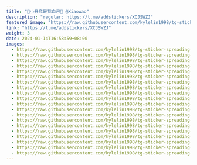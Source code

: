 ```yaml
---
title: "🤡小丑竟是我自己🤡 @Xiaowao"
description: "regular: https://t.me/addstickers/XCJSWZJ"
featured_image: "https://raw.githubusercontent.com/kylelin1998/tg-sticker-spreading-worldwide-images/main/img/b1afc8e5-b6f6-4a6e-b7a1-999e82dbe504.jpg"
link: "https://t.me/addstickers/XCJSWZJ"
weight: 3
date: 2024-01-14T16:58:59+08:00
images:
  - https://raw.githubusercontent.com/kylelin1998/tg-sticker-spreading-worldwide-images/main/img/b1afc8e5-b6f6-4a6e-b7a1-999e82dbe504.jpg
  - https://raw.githubusercontent.com/kylelin1998/tg-sticker-spreading-worldwide-images/main/img/e0debc45-4d79-4508-9ec1-934da7df6105.jpg
  - https://raw.githubusercontent.com/kylelin1998/tg-sticker-spreading-worldwide-images/main/img/e9bb3464-ffbb-4d2b-84fa-cddc6fe6faf8.jpg
  - https://raw.githubusercontent.com/kylelin1998/tg-sticker-spreading-worldwide-images/main/img/83098de0-2370-4c9a-9c0f-76284b5cc6ed.jpg
  - https://raw.githubusercontent.com/kylelin1998/tg-sticker-spreading-worldwide-images/main/img/4def8cdf-79ca-4951-8f4a-caa45e1c786e.jpg
  - https://raw.githubusercontent.com/kylelin1998/tg-sticker-spreading-worldwide-images/main/img/96231b94-8530-4f8d-abed-c022f20b04b9.jpg
  - https://raw.githubusercontent.com/kylelin1998/tg-sticker-spreading-worldwide-images/main/img/50292542-b58a-4eb9-bf94-76bd87d043c8.jpg
  - https://raw.githubusercontent.com/kylelin1998/tg-sticker-spreading-worldwide-images/main/img/7bf054a9-0632-4e40-978d-8b181d3cb671.jpg
  - https://raw.githubusercontent.com/kylelin1998/tg-sticker-spreading-worldwide-images/main/img/eed750e6-4be5-48fd-b4ee-80febfc142b5.jpg
  - https://raw.githubusercontent.com/kylelin1998/tg-sticker-spreading-worldwide-images/main/img/7f980ab1-61a8-4a9a-9fd8-22be5010afd3.jpg
  - https://raw.githubusercontent.com/kylelin1998/tg-sticker-spreading-worldwide-images/main/img/eba73478-44c3-4352-a927-290d3d776251.jpg
  - https://raw.githubusercontent.com/kylelin1998/tg-sticker-spreading-worldwide-images/main/img/a0d5f23c-5953-4b41-859e-c990601af3b4.jpg
  - https://raw.githubusercontent.com/kylelin1998/tg-sticker-spreading-worldwide-images/main/img/2211d436-bef0-415c-b0f9-3d1a1c63558b.jpg
  - https://raw.githubusercontent.com/kylelin1998/tg-sticker-spreading-worldwide-images/main/img/763194dc-e2ea-4bf3-b0f5-ef47268493f2.jpg
  - https://raw.githubusercontent.com/kylelin1998/tg-sticker-spreading-worldwide-images/main/img/92bbf546-fce1-4cd5-bbad-c7459d7ef10e.jpg
  - https://raw.githubusercontent.com/kylelin1998/tg-sticker-spreading-worldwide-images/main/img/511e21ba-eefa-4f2f-88e5-612bc1217319.jpg
  - https://raw.githubusercontent.com/kylelin1998/tg-sticker-spreading-worldwide-images/main/img/f178ee4d-6653-4ff9-bd00-28115fb15b29.jpg
  - https://raw.githubusercontent.com/kylelin1998/tg-sticker-spreading-worldwide-images/main/img/bc094894-4428-4a10-afd0-4ceb8d6b4193.jpg
  - https://raw.githubusercontent.com/kylelin1998/tg-sticker-spreading-worldwide-images/main/img/c71dfd1d-b4a9-4e4a-be5e-41b94c344798.jpg
  - https://raw.githubusercontent.com/kylelin1998/tg-sticker-spreading-worldwide-images/main/img/21e5d1eb-90ff-4c44-8c21-629a9ee2c655.jpg
---
```

